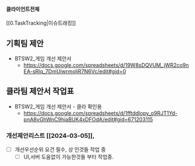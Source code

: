 

#### 클라이언트전체


[[0.TaskTracking|이슈트래킹]] 


## 기획팀 제안
- BTSW2_게임 개선 제안서
	- https://docs.google.com/spreadsheets/d/19W8sDQVUM_jWR2co9nEA-sRlq_7DmUiwrmoljR7N6Vc/edit#gid=0


## 클라팀 제안서 작업표
- BTSW2_게임 개선 제안서 - 클라 확인용
	- https://docs.google.com/spreadsheets/d/1fftddlopy_o9RJT1Yd-pnA8vGhWnC9hiaBUK4xDFOdA/edit#gid=671203115


### 개선제안리스트 [[2024-03-05]], 
- [ ] 개선우선순위 요건 필수, 상 인것들 작업 중
	- [ ] UI,서버 도움없이 가능한것들 부터 작업중.